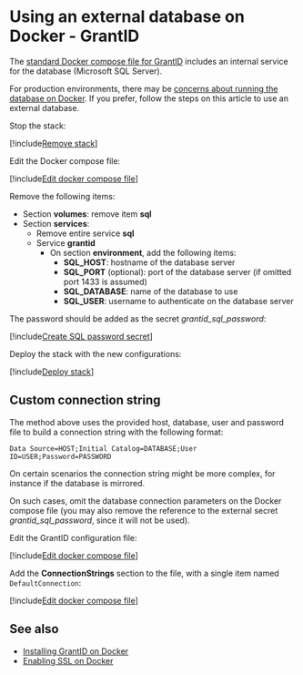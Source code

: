 ﻿# Using an external database on Docker - GrantID

The [standard Docker compose file for GrantID](https://cdn.lacunasoftware.com/grantid/docker/grantid.yml) includes an internal service for the database
(Microsoft SQL Server).

For production environments, there may be [concerns about running the database on Docker](https://vsupalov.com/database-in-docker/). If you prefer,
follow the steps on this article to use an external database.

Stop the stack:

[!include[Remove stack](../../../../../includes/grant-id/docker/remove-stack.md)]

Edit the Docker compose file:

[!include[Edit docker compose file](../../../../../includes/grant-id/docker/edit-compose.md)]

Remove the following items:

* Section **volumes**: remove item **sql**
* Section **services**:
  * Remove entire service **sql**
  * Service **grantid**
    * On section **environment**, add the following items:
      * **SQL_HOST**: hostname of the database server
      * **SQL_PORT** (optional): port of the database server (if omitted port 1433 is assumed)
      * **SQL_DATABASE**: name of the database to use
      * **SQL_USER**: username to authenticate on the database server

The password should be added as the secret *grantid_sql_password*:

[!include[Create SQL password secret](../../../../../includes/grant-id/docker/create-sql-password-secret.md)]

Deploy the stack with the new configurations:

[!include[Deploy stack](../../../../../includes/grant-id/docker/deploy.md)]

## Custom connection string

The method above uses the provided host, database, user and password file to build a connection string with the following format:

```plaintext
Data Source=HOST;Initial Catalog=DATABASE;User ID=USER;Password=PASSWORD
```

On certain scenarios the connection string might be more complex, for instance if the database is mirrored.

On such cases, omit the database connection parameters on the Docker compose file (you may also remove the reference to the
external secret *grantid_sql_password*, since it will not be used).

Edit the GrantID configuration file:

[!include[Edit docker compose file](../../../../../includes/grant-id/docker/edit-grantid-config.md)]

Add the **ConnectionStrings** section to the file, with a single item named `DefaultConnection`:

[!include[Edit docker compose file](../../../../../includes/grant-id/docker/connection-string.md)]

## See also

* [Installing GrantID on Docker](index.md)
* [Enabling SSL on Docker](enable-ssl.md)
